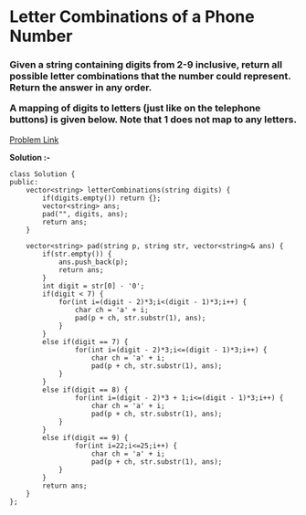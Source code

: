 # Letter Combinations of a Phone Number

<h3>
Given a string containing digits from 2-9 inclusive, return all possible letter combinations that the number could represent. Return the answer in any order.

A mapping of digits to letters (just like on the telephone buttons) is given below. Note that 1 does not map to any letters.
</h3>

[Problem Link](https://leetcode.com/problems/letter-combinations-of-a-phone-number/description/)

**Solution :-**

```
class Solution {
public:
    vector<string> letterCombinations(string digits) {
        if(digits.empty()) return {};
        vector<string> ans;
        pad("", digits, ans);
        return ans;
    }

    vector<string> pad(string p, string str, vector<string>& ans) {
        if(str.empty()) {
            ans.push_back(p);
            return ans;
        }
        int digit = str[0] - '0';
        if(digit < 7) {
            for(int i=(digit - 2)*3;i<(digit - 1)*3;i++) {
                char ch = 'a' + i;
                pad(p + ch, str.substr(1), ans);
            }
        }
        else if(digit == 7) {
                for(int i=(digit - 2)*3;i<=(digit - 1)*3;i++) {
                    char ch = 'a' + i;
                    pad(p + ch, str.substr(1), ans);
            }
        }
        else if(digit == 8) {
                for(int i=(digit - 2)*3 + 1;i<=(digit - 1)*3;i++) {
                    char ch = 'a' + i;
                    pad(p + ch, str.substr(1), ans);
            }
        }
        else if(digit == 9) {
                for(int i=22;i<=25;i++) {
                    char ch = 'a' + i;
                    pad(p + ch, str.substr(1), ans);
            }
        }
        return ans;
    }
};
```
